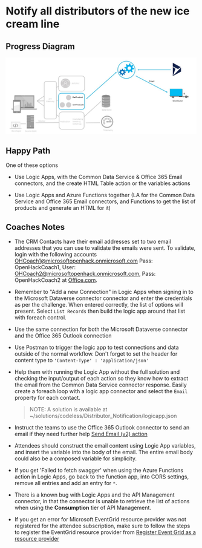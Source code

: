 # Notify all distributors of the new ice cream line

## Progress Diagram

![Distributor notification progress diagram](/images/distributor-notification-progress-diagram.jpg)

## Happy Path

One of these options

* Use Logic Apps, with the Common Data Service & Office 365 Email connectors, and the create HTML Table action or the variables actions  

* Use Logic Apps and Azure Functions together (LA for the Common Data Service and Office 365 Email connectors, and Functions to get the list of products and generate an HTML for it)  

## Coaches Notes

* The CRM Contacts have their email addresses set to two email addresses that you can use to validate the emails were sent. To validate, login with the following accounts OHCoach1@microsoftopenhack.onmicrosoft.com Pass: OpenHackCoach1, User: OHCoach2@microsoftopenhack.onmicrosoft.com, Pass: OpenHackCoach2 at [Office.com](https://outlook.office.com).

* Remember to "Add a new Connection" in Logic Apps when signing in to the Microsoft Dataverse connector connector and enter the credentials as per the challenge.  When entered correctly, the list of options will present.  Select `List Records` then build the logic app around that list with foreach control.

* Use the same connection for both the Microsoft Dataverse connector and the Office 365 Outlook connection

* Use Postman to trigger the logic app to test connections and data outside of the normal workflow.   Don't forget to set the header for content type to `'Content-Type' : 'application/json'`  

* Help them with running the Logic App without the full solution and checking the input/output of each action so they know how to extract the email from the Common Data Service connector response.  Easily create a foreach loop with a logic app connector and select the `Email` property for each contact.

   >NOTE: A solution is available at ~/solutions/codeless/Distributor_Notification/logicapp.json

* Instruct the teams to use the Office 365 Outlook connector to send an email if they need further help [Send Email (v2) action](https://docs.microsoft.com/en-us/connectors/office365connector/#send-an-email-(v2))  

* Attendees should construct the email content using Logic App variables, and insert the variable into the body of the email.  The entire email body could also be a composed variable for simplicity.

* If you get 'Failed to fetch swagger' when using the Azure Functions action in Logic Apps, go back to the function app, into CORS settings, remove all entries and add an entry for `*`.  

* There is a known bug with Logic Apps and the API Management connector, in that the connector is unable to retrieve the list of actions when using the **Consumption** tier of API Management. 

* If you get an error for Microsoft.EventGrid resource provider was not registered for the attendee subscription, make sure to follow the steps to register the EventGrid resource provider from [Register Event Grid as a resource provider](https://docs.microsoft.com/en-us/azure/event-grid/custom-event-quickstart-portal)

